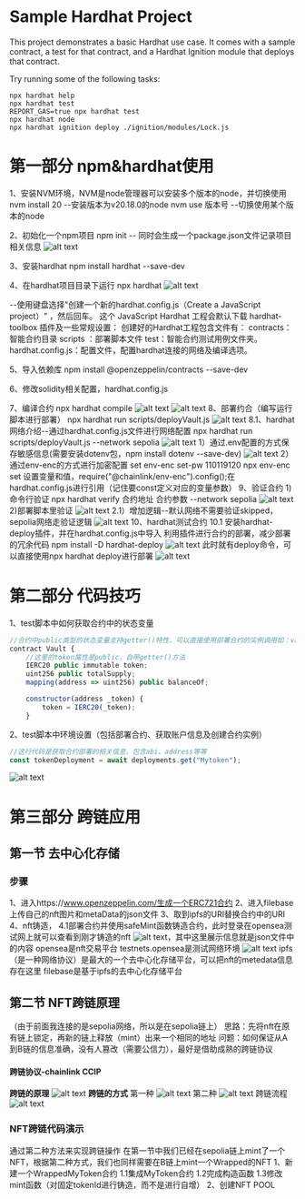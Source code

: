 # Sample Hardhat Project

This project demonstrates a basic Hardhat use case. It comes with a sample contract, a test for that contract, and a Hardhat Ignition module that deploys that contract.

Try running some of the following tasks:

```shell
npx hardhat help
npx hardhat test
REPORT_GAS=true npx hardhat test
npx hardhat node
npx hardhat ignition deploy ./ignition/modules/Lock.js
```
<!-- TOC -->
# 第一部分 npm&hardhat使用

1、安装NVM环境，NVM是node管理器可以安装多个版本的node，并切换使用
nvm install 20 --安装版本为v20.18.0的node
nvm use 版本号 --切换使用某个版本的node

2、初始化一个npm项目
npm init -- 同时会生成一个package.json文件记录项目相关信息
![alt text](./images/image.png)

3、安装hardhat
npm install hardhat --save-dev

4、在hardhat项目目录下运行
npx hardhat 
![alt text](./images/image-1.png)

--使用键盘选择"创建一个新的hardhat.config.js（Create a JavaScript project）" ，然后回车。
这个 JavaScript Hardhat 工程会默认下载 hardhat-toolbox 插件及一些常规设置：
创建好的Hardhat工程包含文件有：
contracts：智能合约目录
scripts ：部署脚本文件
test：智能合约测试用例文件夹。
hardhat.config.js：配置文件，配置hardhat连接的网络及编译选项。

5、导入依赖库
npm install @openzeppelin/contracts --save-dev

6、修改solidity相关配置，hardhat.config.js

7、编译合约
npx hardhat compile
![alt text](./images/image-2.png)
![alt text](./images/image-3.png)
8、部署约合（编写运行脚本进行部署）
npx hardhat run scripts/deployVault.js
![alt text](./images/image-4.png)
8.1、hardhat网络介绍--通过hardhat.config.js文件进行网络配置
npx hardhat run scripts/deployVault.js --network sepolia
![alt text](./images/image-5.png)
1）通过.env配置的方式保存敏感信息(需要安装dotenv包，npm install dotenv --save-dev)
![alt text](./images/image-6.png)
2）通过env-enc的方式进行加密配置
set env-enc set-pw 110119120
npx env-enc set 设置变量和值，require("@chainlink/env-enc").config();在hardhat.config.js进行引用（记住要const定义对应的变量参数）
9、验证合约
1)命令行验证
npx hardhat verify 合约地址 合约参数 --network sepolia
![alt text](./images/image-7.png)
2)部署脚本里验证
![alt text](./images/image-8.png)
2.1）增加逻辑--默认网络不需要验证skipped，sepolia网络走验证逻辑
![alt text](./images/image-9.png)
10、hardhat测试合约
10.1 安装hardhat-deploy插件，并在hardhat.config.js中导入
利用插件进行合约的部署，减少部署的冗余代码
npm install -D hardhat-deploy
![alt text](./images/image-10.png)
此时就有deploy命令，可以直接使用npx hardhat deploy进行部署
![alt text](./images/image-11.png)

# 第二部分 代码技巧
1、test脚本中如何获取合约中的状态变量
```js
//合约中public类型的状态变量支持getter()特性，可以直接使用部署合约的实例调用如：vault.token()
contract Vault {
    //这里的token属性是public，自带getter()方法
    IERC20 public immutable token;
    uint256 public totalSupply;
    mapping(address => uint256) public balanceOf;

    constructor(address _token) {
        token = IERC20(_token);
    }
```
2、test脚本中环境设置（包括部署合约、获取账户信息及创建合约实例）
```js
//这行代码是获取合约部署的相关信息，包含abi、address等等
const tokenDeployment = await deployments.get("Mytoken");
```
![alt text](image.png)

# 第三部分 跨链应用
## 第一节 去中心化存储
### 步骤
1、进入https://www.openzeppelin.com/生成一个ERC721合约
2、进入filebase上传自己的nft图片和metaData的json文件
3、取到ipfs的URI替换合约中的URI
4、nft铸造，
4.1部署合约并使用safeMint函数铸造合约，此时登录在opensea测试网上就可以查看到刚才铸造的nft
![alt text](image-3.png)，其中这里展示信息就是json文件中的内容
opensea是nft交易平台
testnets.opensea是测试网络环境
![alt text](image-1.png)
ipfs（是一种网络协议）是最大的一个去中心化存储平台，可以把nft的metedata信息存在这里
filebase是基于ipfs的去中心化存储平台
## 第二节 NFT跨链原理
（由于前面我连接的是sepolia网络，所以是在sepolia链上）
思路：先将nft在原有链上锁定，再新的链上释放（mint）出来一个相同的地址
问题：如何保证从A到B链的信息准确，没有人篡改（需要公信力），最好是借助成熟的跨链协议
#### 跨链协议-chainlink CCIP
**跨链的原理**
![alt text](image-4.png)
**跨链的方式**
第一种
![alt text](image-5.png)
第二种
![alt text](image-6.png)
跨链流程
![alt text](image-7.png)
### NFT跨链代码演示
通过第二种方法来实现跨链操作
在第一节中我们已经在sepolia链上mint了一个NFT，根据第二种方式，我们也同样需要在B链上mint一个Wrapped的NFT
1、新建一个WrappedMyToken合约
1.1集成MyToken合约
1.2完成构造函数
1.3修改mint函数（对固定tokenId进行铸造，而不是进行自增）
2、创建NFT POOL